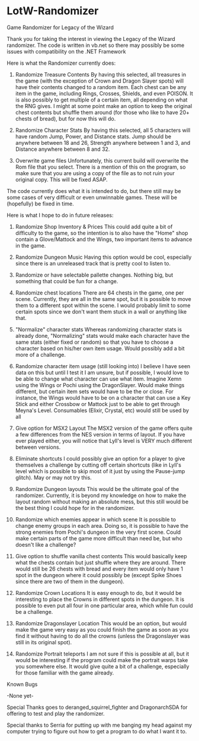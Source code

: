 # LotW-Randomizer
Game Randomizer for Legacy of the Wizard

Thank you for taking the interest in viewing the Legacy of the Wizard randomizer. The code is written in vb.net so there may possibly be some issues with compatibility on the .NET Framework

Here is what the Randomizer currently does:

1. Randomize Treasure Contents
By having this selected, all treasures in the game (with the exception of Crown and Dragon Slayer spots) will have their contents changed to a random item. Each chest can be any item in the game, including Rings, Crosses, Shields, and even POISON. It is also possibly to get multiple of a certain item, all depending on what the RNG gives. I might at some point make an option to keep the original chest contents but shuffle them around (for those who like to have 20+ chests of bread), but for now this will do.

2. Randomize Character Stats
By having this selected, all 5 characters will have random Jump, Power, and Distance stats. Jump should be anywhere between 18 and 26, Strength anywhere between 1 and 3, and Distance anywhere between 8 and 32. 

3. Overwrite game files
Unfortunately, this current build will overwrite the Rom file that you select. There is a mention of this on the program, so make sure that you are using a copy of the file as to not ruin your original copy. This will be fixed ASAP.

The code currently does what it is intended to do, but there still may be some cases of very difficult or even unwinnable games. These will be (hopefully) be fixed in time.

Here is what I hope to do in future releases:

1. Randomize Shop Inventory & Prices
This could add quite a bit of difficulty to the game, so the intention is to also have the "Home" shop contain a Glove/Mattock and the Wings, two important items to advance in the game. 

2. Randomize Dungeon Music
Having this option would be cool, especially since there is an unreleased track that is pretty cool to listen to. 

3. Randomize or have selectable pallette changes.
Nothing big, but something that could be fun for a change.

4. Randomize chest locations
There are 64 chests in the game, one per scene. Currently, they are all in the same spot, but it is possible to move them to a different spot within the scene. I would probably limit to some certain spots since we don't want them stuck in a wall or anything like that.

5. "Normalize" character stats
Whereas randomizing character stats is already done, "Normalizing" stats would make each character have the same stats (either fixed or random) so that you have to choose a character based on his/her own item usage. Would possibly add a bit more of a challenge.

6. Randomize character item usage (still looking into)
I believe I have seen data on this but until I test it I am unsure, but if possible, I would love to be able to change what character can use what item. Imagine Xemn using the Wings or Pochi using the DragonSlayer. Would make things different, but certain item sets would have to be the or close. For instance, the Wings would have to be on a character that can use a Key Stick and either Crossbow or Mattock just to be able to get through Meyna's Level. Consumables (Elixir, Crystal, etc) would still be used by all

7. Give option for MSX2 Layout
The MSX2 version of the game offers quite a few differences from the NES version in terms of layout. If you have ever played either, you will notice that Lyll's level is VERY much different between versions. 

8. Eliminate shortcuts
I could possibly give an option for a player to give themselves a challenge by cutting off certain shortcuts (like in Lyll's level which is possible to skip most of it just by using the Pause-jump glitch). May or may not try this.

9. Randomize Dungeon layouts
This would be the ultimate goal of the randomizer. Currently, it is beyond my knowledge on how to make the layout random without making an absolute mess, but this still would be the best thing I could hope for in the randomizer. 

10. Randomize which enemies appear in which scene
It is possible to change enemy groups in each area. Doing so, it is possible to have the strong enemies from Pochi's dungeon in the very first scene. Could make certain parts of the game more difficult than need be, but who doesn't like a challenge?

11. Give option to shuffle vanilla chest contents
This would basically keep what the chests contain but just shuffle where they are around. There would still be 26 chests with bread and every item would only have 1 spot in the dungeon where it could possibly be (except Spike Shoes since there are two of them in the dungeon). 

12. Randomize Crown Locations
It is easy enough to do, but it would be interesting to place the Crowns in different spots in the dungeon. It is possible to even put all four in one particular area, which while fun could be a challenge.

13. Randomize Dragonslayer Location
This would be an option, but would make the game very easy as you could finish the game as soon as you find it without having to do all the crowns (unless the Dragonslayer was still in its original spot).

14. Randomize Portrait teleports
I am not sure if this is possible at all, but it would be interesting if the program could make the portrait warps take you somewhere else. It would give quite a bit of a challenge, especially for those familiar with the game already.

Known Bugs

-None yet-

Special Thanks goes to deranged_squirrel_fighter and DragonarchSDA for offering to test and play the randomizer. 

Special thanks to Serria for putting up with me banging my head against my computer trying to figure out how to get a program to do what I want it to.
